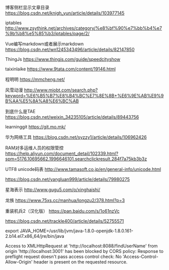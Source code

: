 
博客侧栏显示文章目录
https://blog.csdn.net/knigh_yun/article/details/103977145


iptables
http://www.zsythink.net/archives/category/%e8%bf%90%e7%bb%b4%e7%9b%b8%e5%85%b3/iptables/page/2/

Vue编写markdown或者展示markdown
https://blog.csdn.net/wn1245343496/article/details/82147850

ThingJs
https://www.thingjs.com/guide/speedcityshow

taixinlaike
https://www.9tata.com/content/19146.html

程明明
https://mmcheng.net/



风雪动漫
http://www.miobt.com/search.php?keyword=%E6%B5%B7%E8%B4%BC%E7%8E%8B+%E6%9E%AB%E9%9B%AA%E5%8A%A8%E6%BC%AB

到底什么是TAE
https://blog.csdn.net/weixin_34235105/article/details/89443756

learninggit
https://git.mo.mk/

华为网络工具
https://blog.csdn.net/syzzy1/article/details/106962426

RAM对多运维人员的权限管控
https://help.aliyun.com/document_detail/102339.html?spm=5176.10695662.1996646101.searchclickresult.284f7a75kb3b3z


UTF8
unicode码表
http://www.tamasoft.co.jp/en/general-info/unicode.html


https://blog.csdn.net/yangluan999/article/details/79980275



星海表示
http://www.gugu5.com/o/xinghaishi/

龙族
https://www.75xs.cc/manhua/longzu2/378.html?p=3

重装机兵2（汉化版）
https://pan.baidu.com/s/1o61nzVc

https://blog.csdn.net/trackle400/article/details/52755571

export JAVA_HOME=/usr/lib/jvm/java-1.8.0-openjdk-1.8.0.161-2.b14.el7.x86_64/jre/bin/java


Access to XMLHttpRequest at 'http://localhost:8088/findUserName' from origin 'http://localhost:3001' has been blocked by CORS policy: Response to preflight request doesn't pass access control check: No 'Access-Control-Allow-Origin' header is present on the requested resource.
